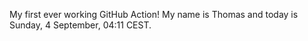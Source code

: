 My first ever working GitHub Action!
My name is Thomas and today is Sunday, 4 September, 04:11 CEST. 
